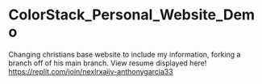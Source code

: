 # ColorStack_Personal_Website_Demo
Changing christians base website to include my information, forking a branch off of his main branch.
View resume displayed here! https://replit.com/join/nexlrxaijv-anthonygarcia33
